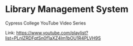 # Library Management System

Cypress College YouTube Video Series

Link: https://www.youtube.com/playlist?list=PLnlZRDFqtSn0f1aXZ4Im1bOU1R4PLVH9S
